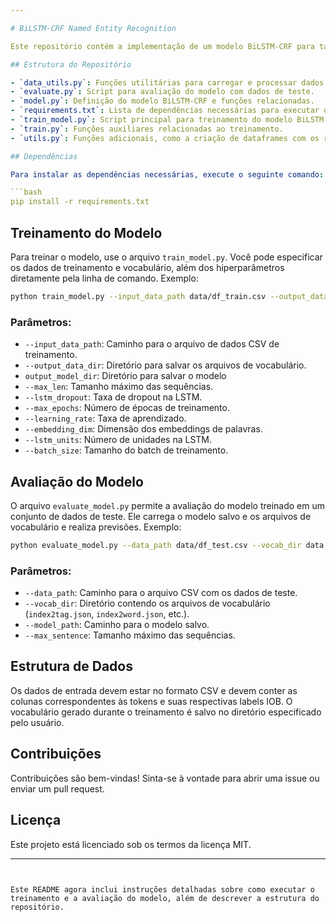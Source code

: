 ```yaml
---

# BiLSTM-CRF Named Entity Recognition

Este repositório contém a implementação de um modelo BiLSTM-CRF para tarefas de reconhecimento de entidade nomeada (NER). O modelo é treinado e avaliado em dados anotados com o esquema IOB.

## Estrutura do Repositório

- `data_utils.py`: Funções utilitárias para carregar e processar dados.
- `evaluate.py`: Script para avaliação do modelo com dados de teste.
- `model.py`: Definição do modelo BiLSTM-CRF e funções relacionadas.
- `requirements.txt`: Lista de dependências necessárias para executar o projeto.
- `train_model.py`: Script principal para treinamento do modelo BiLSTM-CRF.
- `train.py`: Funções auxiliares relacionadas ao treinamento.
- `utils.py`: Funções adicionais, como a criação de dataframes com os resultados.

## Dependências

Para instalar as dependências necessárias, execute o seguinte comando:

```bash
pip install -r requirements.txt
```

## Treinamento do Modelo

Para treinar o modelo, use o arquivo `train_model.py`. Você pode especificar os dados de treinamento e vocabulário, além dos hiperparâmetros diretamente pela linha de comando. Exemplo:

```bash
python train_model.py --input_data_path data/df_train.csv --output_data_dir data/vocab --output_model_dir model_path --max_len 512 --lstm_dropout 0.1 --max_epochs 10 --learning_rate 0.01 --embedding_dim 300 --lstm_units 50 --batch_size 8
```

### Parâmetros:
- `--input_data_path`: Caminho para o arquivo de dados CSV de treinamento.
- `--output_data_dir`: Diretório para salvar os arquivos de vocabulário.
- `output_model_dir`: Diretório para salvar o modelo
- `--max_len`: Tamanho máximo das sequências.
- `--lstm_dropout`: Taxa de dropout na LSTM.
- `--max_epochs`: Número de épocas de treinamento.
- `--learning_rate`: Taxa de aprendizado.
- `--embedding_dim`: Dimensão dos embeddings de palavras.
- `--lstm_units`: Número de unidades na LSTM.
- `--batch_size`: Tamanho do batch de treinamento.

## Avaliação do Modelo

O arquivo `evaluate_model.py` permite a avaliação do modelo treinado em um conjunto de dados de teste. Ele carrega o modelo salvo e os arquivos de vocabulário e realiza previsões. Exemplo:

```bash
python evaluate_model.py --data_path data/df_test.csv --vocab_dir data --model_path models/model_00 --max_sentence 512
```

### Parâmetros:
- `--data_path`: Caminho para o arquivo CSV com os dados de teste.
- `--vocab_dir`: Diretório contendo os arquivos de vocabulário (`index2tag.json`, `index2word.json`, etc.).
- `--model_path`: Caminho para o modelo salvo.
- `--max_sentence`: Tamanho máximo das sequências.

## Estrutura de Dados

Os dados de entrada devem estar no formato CSV e devem conter as colunas correspondentes às tokens e suas respectivas labels IOB. O vocabulário gerado durante o treinamento é salvo no diretório especificado pelo usuário.

## Contribuições

Contribuições são bem-vindas! Sinta-se à vontade para abrir uma issue ou enviar um pull request.

## Licença

Este projeto está licenciado sob os termos da licença MIT.

---
```


Este README agora inclui instruções detalhadas sobre como executar o treinamento e a avaliação do modelo, além de descrever a estrutura do repositório.
